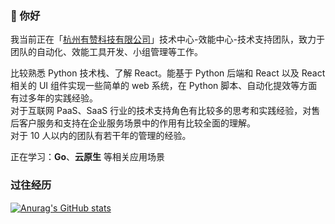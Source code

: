 ### 👋 你好

我当前正在「[杭州有赞科技有限公司](https://www.youzan.com/)」技术中心-效能中心-技术支持团队，致力于团队的自动化、效能工具开发、小组管理等工作。
    
比较熟悉 Python 技术栈、了解 React。能基于 Python 后端和 React 以及 React 相关的 UI 组件实现一些简单的 web 系统，在 Python 脚本、自动化提效等方面有过多年的实践经验。    
对于互联网 PaaS、SaaS 行业的技术支持角色有比较多的思考和实践经验，对售后客户服务和支持在企业服务场景中的作用有比较全面的理解。    
对于 10 人以内的团队有若干年的管理的经验。

正在学习：**Go**、**云原生** 等相关应用场景
### 过往经历

[![Anurag's GitHub stats](https://github-readme-stats.vercel.app/api?username=binbinah)](https://github.com/binbinah/github-readme-stats)

